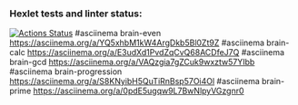 ### Hexlet tests and linter status:
[![Actions Status](https://github.com/BogdanBarylo/python-project-49/workflows/hexlet-check/badge.svg)](https://github.com/BogdanBarylo/python-project-49/actions)
#asciinema brain-even https://asciinema.org/a/YQ5xhbM1kW4ArgDkb5Bl0Zt9Z
#asciinema brain-calc https://asciinema.org/a/E3udXd1PvdZqCvQ68ACDfeJ7Q
#asciinema brain-gcd https://asciinema.org/a/VAQzgia7gZCuk9wxztw57YIbb
#asciinema brain-progression https://asciinema.org/a/S8KNyibH5QuTiRnBsp57Oi4Ol
#asciinema brain-prime https://asciinema.org/a/0pdE5ugqw9L7BwNlpyVGzgnr0